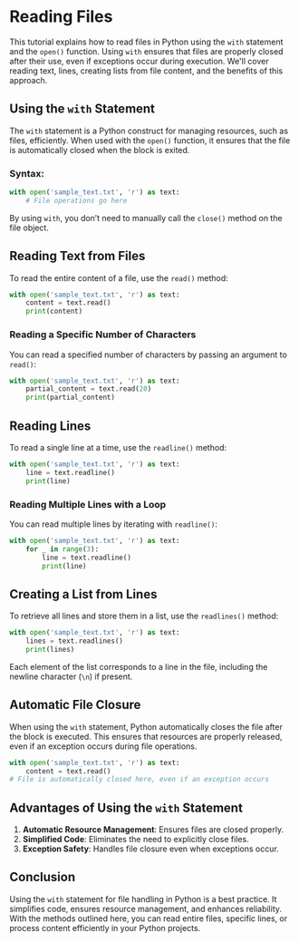 # Reading Files

This tutorial explains how to read files in Python using the `with` statement and the `open()` function. Using `with` ensures that files are properly closed after their use, even if exceptions occur during execution. We'll cover reading text, lines, creating lists from file content, and the benefits of this approach.

## Using the `with` Statement

The `with` statement is a Python construct for managing resources, such as files, efficiently. When used with the `open()` function, it ensures that the file is automatically closed when the block is exited.

### Syntax:

```python
with open('sample_text.txt', 'r') as text:
    # File operations go here
```

By using `with`, you don’t need to manually call the `close()` method on the file object.

## Reading Text from Files

To read the entire content of a file, use the `read()` method:

```python
with open('sample_text.txt', 'r') as text:
    content = text.read()
    print(content)
```

### Reading a Specific Number of Characters

You can read a specified number of characters by passing an argument to `read()`:

```python
with open('sample_text.txt', 'r') as text:
    partial_content = text.read(20)
    print(partial_content)
```

## Reading Lines

To read a single line at a time, use the `readline()` method:

```python
with open('sample_text.txt', 'r') as text:
    line = text.readline()
    print(line)
```

### Reading Multiple Lines with a Loop

You can read multiple lines by iterating with `readline()`:

```python
with open('sample_text.txt', 'r') as text:
    for _ in range(3):
        line = text.readline()
        print(line)
```

## Creating a List from Lines

To retrieve all lines and store them in a list, use the `readlines()` method:

```python
with open('sample_text.txt', 'r') as text:
    lines = text.readlines()
    print(lines)
```

Each element of the list corresponds to a line in the file, including the newline character (`\n`) if present.

## Automatic File Closure

When using the `with` statement, Python automatically closes the file after the block is executed. This ensures that resources are properly released, even if an exception occurs during file operations.

```python
with open('sample_text.txt', 'r') as text:
    content = text.read()
# File is automatically closed here, even if an exception occurs
```

## Advantages of Using the `with` Statement

1. **Automatic Resource Management**: Ensures files are closed properly.
2. **Simplified Code**: Eliminates the need to explicitly close files.
3. **Exception Safety**: Handles file closure even when exceptions occur.

## Conclusion

Using the `with` statement for file handling in Python is a best practice. It simplifies code, ensures resource management, and enhances reliability. With the methods outlined here, you can read entire files, specific lines, or process content efficiently in your Python projects.

